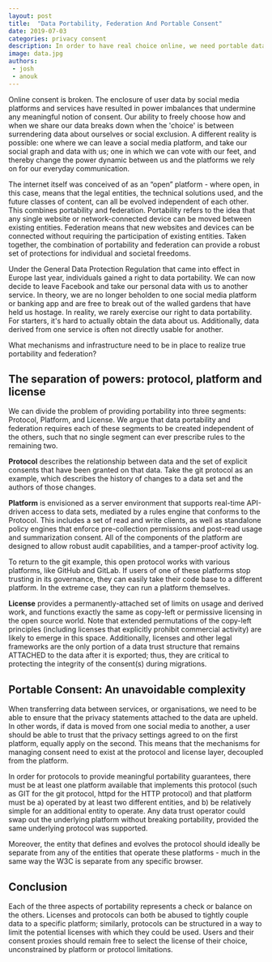 ```yaml
---
layout: post
title:  "Data Portability, Federation And Portable Consent"
date: 2019-07-03
categories: privacy consent
description: In order to have real choice online, we need portable data and consent. We need separate platforms, protocols and licenses, such that each represents a check or balance on the others.
image: data.jpg 
authors:
 - josh
 - anouk
---
```


Online consent is broken. The enclosure of user data by social media platforms and services have resulted in power imbalances that undermine any meaningful notion of consent. Our ability to freely choose how and when we share our data breaks down when the 'choice' is between surrendering data about ourselves or social exclusion. A different reality is possible: one where we can leave a social media platform, and take our social graph and data with us; one in which we can vote with our feet, and thereby change the power dynamic between us and the platforms we rely on for our everyday communication.

The internet itself was conceived of as an “open” platform - where open, in this case, means that the legal entities, the technical solutions used, and the future classes of content, can all be evolved independent of each other. This combines portability and federation. Portability refers to the idea that any single website or network-connected device can be moved between existing entities. Federation means that new websites and devices can be connected without requiring the participation of existing entities. Taken together, the combination of portability and federation can provide a robust set of protections for individual and societal freedoms.

Under the General Data Protection Regulation that came into effect in Europe last year, individuals gained a right to data portability. We can now decide to leave Facebook and take our personal data with us to another service. In theory, we are no longer beholden to one social media platform or banking app and are free to break out of the walled gardens that have held us hostage. In reality, we rarely exercise our right to data portability. For starters, it's hard to actually obtain the data about us. Additionally, data derived from one service is often not directly usable for another. 

What mechanisms and infrastructure need to be in place to realize true portability and federation?


## The separation of powers: protocol, platform and license

We can divide the problem of providing portability into three segments: Protocol, Platform, and License. We argue that data portability and federation requires each of these segments to be created independent of the others, such that no single segment can ever prescribe rules to the remaining two.

**Protocol** describes the relationship between data and the set of explicit consents that have been granted on that data. Take the git protocol as an example, which describes the history of changes to a data set and the authors of those changes. 

**Platform** is envisioned as a server environment that supports real-time API-driven access to data sets, mediated by a rules engine that conforms to the Protocol. This includes a set of read and write clients, as well as standalone policy engines that enforce pre-collection permissions and post-read usage and summarization consent. All of the components of the platform are designed to allow robust audit capabilities, and a tamper-proof activity log. 

To return to the git example, this open protocol works with various platforms, like GitHub and GitLab. If users of one of these platforms stop trusting in its governance, they can easily take their code base to a different platform. In the extreme case, they can run a platform themselves.

**License** provides a permanently-attached set of limits on usage and derived work, and functions exactly the same as copy-left or permissive licensing in the open source world. Note that extended permutations of the copy-left principles (including licenses that explicitly prohibit commercial activity) are likely to emerge in this space. Additionally, licenses and other legal frameworks are the only portion of a data trust structure that remains ATTACHED to the data after it is exported; thus, they are critical to protecting the integrity of the consent(s) during migrations.

## Portable Consent: An unavoidable complexity

When transferring data between services, or organisations, we need to be able to ensure that the privacy statements attached to the data are upheld. In other words, if data is moved from one social media to another, a user should be able to trust that the privacy settings agreed to on the first platform, equally apply on the second. This means that the mechanisms for managing consent need to exist at the protocol and license layer, decoupled from the platform. 

In order for protocols to provide meaningful portability guarantees, there must be at least one platform available that implements this protocol (such as GIT for the git protocol, httpd for the HTTP protocol) and that platform must be a) operated by at least two different entities, and b) be relatively simple for an additional entity to operate. Any data trust operator could swap out the underlying platform without breaking portability, provided the same underlying protocol was supported.

Moreover, the entity that defines and evolves the protocol should ideally be separate from any of the entities that operate these platforms - much in the same way the W3C is separate from any specific browser.

## Conclusion
Each of the three aspects of portability represents a check or balance on the others. Licenses and protocols can both be abused to tightly couple data to a specific platform; similarly, protocols can be structured in a way to limit the potential licenses with which they could be used. Users and their consent proxies should remain free to select the license of their choice, unconstrained by platform or protocol limitations.